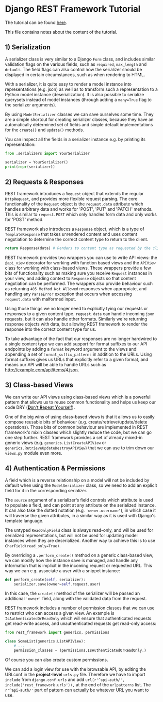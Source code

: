 # Django REST Framework Tutorial

The tutorial can be found [here](http://www.django-rest-framework.org/#tutorial).

This file contains notes about the content of the tutorial.



## 1) Serialization

A serializer class is very similar to a Django `Form` class,
and includes similar validation flags on the various fields,
such as `required`, `max_length` and `default`.
The field flags can also control how the serializer should be displayed in certain circumstances,
such as when rendering to HTML.

With a serializer, it is quite easy to render a model instance into representations (e.g. json)
as well as to transform such a representation to a Python model instance (deserialization).
It is also possible to serialize querysets instead of model instances
(through adding a `many=True` flag to the serializer arguments).

By using `ModelSerializer` classes we can save ourselves some time.
They are a simple shortcut for creating serializer classes,
because they have an automatically determined set of fields
and simple default implementations for the `create()` and `update()` methods.

You can inspect all the fields in a serializer instance e.g. by printing its representation:
```python
from .serializers import YourSerializer

serializer = YourSerializer()
print(repr(serializer))
```



## 2) Requests & Responses

REST framework introduces a `Request` object that extends the regular `HttpRequest`,
and provides more flexible request parsing.
The core functionality of the `Request` object is the `request.data` attribute
which handles arbitrary data and works for 'POST', 'PUT' and 'PATCH' methods.
This is similar to `request.POST` which only handles form data and only works for 'POST' method.

REST framework also introduces a `Response` object,
which is a type of `TemplateResponse` that takes unrendered content
and uses content negotiation to determine the correct content type to return to the client.
```python
return Response(data) # Renders to content type as requested by the client.
```

REST framework provides two wrappers you can use to write API views:
the `@api_view` decorator for working with function based views
and the `APIView` class for working with class-based views.
These wrappers provide a few bits of functionality
such as making sure you receive `Request` instances in your view,
and adding context to `Response` objects so that content negotiation can be performed.
The wrappers also provide behaviour
such as returning `405 Method Not Allowed` responses when appropriate,
and handling any `ParseError` exception that occurs
when accessing `request.data` with malformed input.

Using those things we no longer need to explicitly tying our requests or responses
to a given content type.
`request.data` can handle incoming `json` requests, but it can also handle other formats.
Similarly we're returning response objects with data,
but allowing REST framework to render the response into the correct content type for us.

To take advantage of the fact that our responses are no longer hardwired to a single content type
we can add support for format suffixes to our API endpoints
by adding a `format` keyword argument to the views
and appending a set of `format_suffix_patterns` in addition to the URLs.
Using format suffixes gives us URLs that explicitly refer to a given format,
and means our API will be able to handle URLs such as <http://example.com/api/items/4.json>.



## 3) Class-based Views

We can write our API views using class-based views which is a powerful pattern
that allows us to reuse common functionality and helps us keep our code DRY
([**D**on't **R**epeat **Y**ourself](https://en.wikipedia.org/wiki/Don't_repeat_yourself)).

One of the big wins of using class-based views is that it allows us
to easily compose reusable bits of behaviour (e.g. create/retrieve/update/delete operations).
Those bits of common behaviour are implemented in REST framework's mixin classes
which slightly reduce the code, but we can go one step further.
REST framework provides a set of already mixed-in generic views
(e.g. `generics.ListCreateAPIView` or `generics.RetrieveUpdateDestroyAPIView`)
that we can use to trim down our `views.py` module even more.



## 4) Authentication & Permissions

A field which is a reverse relationship on a model
will not be included by default when using the `ModelSerializer` class,
so we need to add an explicit field for it in the corresponding serializer.

The `source` argument of a serializer's field controls which attribute is used
to populate a field, and can point at any attribute on the serialized instance.
It can also take the dotted notation (e.g. `'owner.username'`),
in which case it will traverse the given attributes,
in a similar way as it is used with Django's template language.

The untyped `ReadOnlyField` class is always read-only,
and will be used for serialized representations,
but will not be used for updating model instances when they are deserialized.
Another way to achieve this is to use `CharField(read_only=True)`.

By overriding a `.perform_create()` method on a generic class-based view,
we can modify how the instance save is managed,
and handle any information that is implicit in the incoming request or requested URL.
This way we can e.g. associate a user with a snippet instance:
```python
def perform_create(self, serializer):
    serializer.save(owner=self.request.user)
```
In this case, the `create()` method of the serializer
will be passed an additional `'owner'` field,
along with the validated data from the request.

REST framework includes a number of permission classes
that we can use to restrict who can access a given view.
An example is `IsAuthenticatedOrReadOnly` which will ensure
that authenticated requests get read-write access,
and unauthenticated requests get read-only access:
```python
from rest_framework import generics, permissions

class SomeList(generics.ListAPIView):
    # ...
    permission_classes = (permissions.IsAuthenticatedOrReadOnly,)
```
Of course you can also create custom permissions.

We can add a login view for use with the browsable API,
by editing the URLconf in the **project-level** `urls.py` file.
Therefore we have to import `include` from `django.conf.urls` and
add `url(r'^api-auth/', include('rest_framework.urls')),` at the end of the `urlpatterns` list.
The `r'^api-auth/'` part of pattern can actually be whatever URL you want to use.
